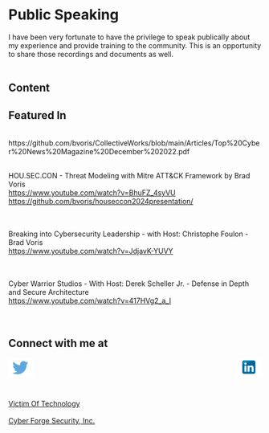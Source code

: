 # Public Speaking
I have been very fortunate to have the privilege to speak publically about my experience and provide training to the community. This is an opportunity to share those recordings and documents as well.
<BR /><BR />

## Content
## Featured In
<BR />
https://github.com/bvoris/CollectiveWorks/blob/main/Articles/Top%20Cyber%20News%20Magazine%20December%202022.pdf
<BR /><BR />

HOU.SEC.CON - Threat Modeling with Mitre ATT&CK Framework by Brad Voris<BR />
https://www.youtube.com/watch?v=BhuFZ_4syVU<BR />
https://github.com/bvoris/houseccon2024presentation/<BR />
<BR /><BR />

Breaking into Cybersecurity Leadership - with Host: Christophe Foulon - Brad Voris<BR />
https://www.youtube.com/watch?v=JdjavK-YUVY<BR />
<BR /><BR />

Cyber Warrior Studios - With Host: Derek Scheller Jr. - Defense in Depth and Secure Architecture<BR />
https://www.youtube.com/watch?v=417HVg2_a_I<BR />
<BR /><BR />
## Connect with me at

<a href="https://twitter.com/HMInfoSecViking?ref_src=twsrc%5Etfw"><IMG SRC="https://github.com/bvoris/bvoris/blob/master/twitter.jpg" WIDTH=10% HEIGHT=10% ALIGN=LEFT></a>

<a href="https://www.linkedin.com/in/brad-voris" target="_blank"><IMG SRC="https://github.com/bvoris/bvoris/blob/master/linkedin.png" WIDTH=10% HEIGHT=4% ALIGN=RIGHT></a>

<BR /><BR />
<BR /><BR />

<A HREF="https://www.victimoftechnology.com">Victim Of Technology<A />
<BR /><BR />
<A HREF="https://www.cyberforgesecurity.com">Cyber Forge Security, Inc.<A />
<BR /><BR />
